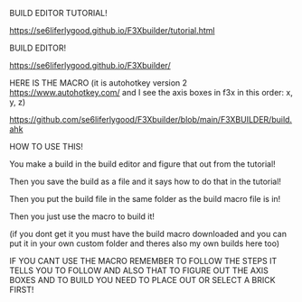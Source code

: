 BUILD EDITOR TUTORIAL!

https://se6liferlygood.github.io/F3Xbuilder/tutorial.html



BUILD EDITOR!

https://se6liferlygood.github.io/F3Xbuilder/



HERE IS THE MACRO (it is autohotkey version 2 https://www.autohotkey.com/ and I see the axis boxes in f3x in this order: x, y, z)

https://github.com/se6liferlygood/F3Xbuilder/blob/main/F3XBUILDER/build.ahk



HOW TO USE THIS!

You make a build in the build editor and figure that out from the tutorial! 

Then you save the build as a file and it says how to do that in the tutorial!

Then you put the build file in the same folder as the build macro file is in!

Then you just use the macro to build it!

(if you dont get it you must have the build macro downloaded and you can put it in your own custom folder and theres also my own builds here too)

IF YOU CANT USE THE MACRO REMEMBER TO FOLLOW THE STEPS IT TELLS YOU TO FOLLOW AND ALSO THAT TO FIGURE OUT THE AXIS BOXES AND TO BUILD YOU NEED TO PLACE OUT OR SELECT A BRICK FIRST!
